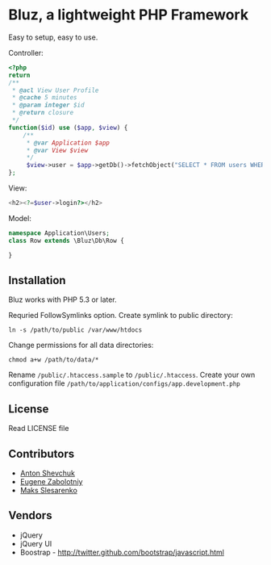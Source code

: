 Bluz, a lightweight PHP Framework
=================================
Easy to setup, easy to use.

Controller:

```php
<?php
return
/**
 * @acl View User Profile
 * @cache 5 minutes
 * @param integer $id
 * @return closure
 */
function($id) use ($app, $view) {
    /**
     * @var Application $app
     * @var View $view
     */
     $view->user = $app->getDb()->fetchObject("SELECT * FROM users WHERE id = ?", array($id), 'Users\Row');
};
```


View:

```php
<h2><?=$user->login?></h2>
```

Model:

```php
namespace Application\Users;
class Row extends \Bluz\Db\Row {

}
```


## Installation
Bluz works with PHP 5.3 or later.

Requried FollowSymlinks option. Create symlink to public directory:

```
ln -s /path/to/public /var/www/htdocs
```

Change permissions for all data directories:

```
chmod a+w /path/to/data/*
```

Rename ```/public/.htaccess.sample``` to ```/public/.htaccess```.
Create your own configuration file ```/path/to/application/configs/app.development.php```

## License

Read LICENSE file

## Contributors

* [Anton Shevchuk][1]
* [Eugene Zabolotniy][2]
* [Maks Slesarenko][3]

## Vendors

* jQuery
* jQuery UI
* Boostrap - http://twitter.github.com/bootstrap/javascript.html

[1]: https://github.com/AntonShevchuk
[2]: https://github.com/Baziak
[3]: https://github.com/MaksSlesarenko